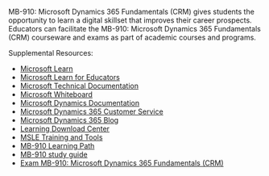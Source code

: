 

MB-910: Microsoft Dynamics 365 Fundamentals (CRM) gives students the opportunity to learn a digital skillset that improves their career prospects. Educators can facilitate the MB-910: Microsoft Dynamics 365 Fundamentals (CRM) courseware and exams as part of academic courses and programs.

Supplemental Resources:

- [Microsoft Learn](https://aka.ms/learn)
- [Microsoft Learn for Educators](https://aka.ms/msle)  
- [Microsoft Technical Documentation](https://aka.ms/docs)
- [Microsoft Whiteboard](https://aka.ms/whiteboard)
- [Microsoft Dynamics Documentation](https://aka.ms/dynamics365docs)
- [Microsoft Dynamics 365 Customer Service](https://aka.ms/dynamics365customerservice)
- [Microsoft Dynamics 365 Blog](https://aka.ms/cloudblogs)
- [Learning Download Center](https://techcommunity.microsoft.com/blog/mctnews/current-courseware-downloading-process/4196123)
- [MSLE Training and Tools](https://aka.ms/MSLEtrainingtools)
- [MB-910 Learning Path](https://aka.ms/collectionsmb910)
- [MB-910 study guide](https://aka.ms/MB910StudyGuide)
- [Exam MB-910: Microsoft Dynamics 365 Fundamentals (CRM)](https://aka.ms/MB910Exam)
